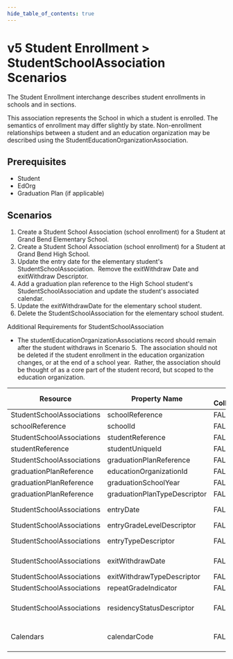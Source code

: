 ```yaml
---
hide_table_of_contents: true
---
```


# v5 Student Enrollment > StudentSchoolAssociation Scenarios

The Student Enrollment interchange describes student enrollments in schools and
in sections.

This association represents the School in which a student is enrolled. The
semantics of enrollment may differ slightly by state. Non-enrollment
relationships between a student and an education organization may be described
using the StudentEducationOrganizationAssociation.

## Prerequisites

* Student
* EdOrg
* Graduation Plan (if applicable)

## Scenarios

1. Create a Student School Association (school enrollment) for a Student at
   Grand Bend Elementary School.
2. Create a Student School Association (school enrollment) for a Student at
   Grand Bend High School.
3. Update the entry date for the elementary student's StudentSchoolAssociation.
    Remove the exitWithdraw Date and exitWithdraw Descriptor.
4. Add a graduation plan reference to the High School student's
   StudentSchoolAssociation and update the student's associated calendar.
5. Update the exitWithdrawDate for the elementary school student.
6. Delete the StudentSchoolAssociation for the elementary school student.

Additional Requirements for StudentSchoolAssociation

* The studentEducationOrganizationAssociations record should remain after the
  student withdraws in Scenario 5.  The association should not be deleted if the
  student enrollment in the education organization changes, or at the end of a
  school year.  Rather, the association should be thought of as a core part of
  the student record, but scoped to the education organization.

| Resource                  | Property Name                | Is Collection | Data Type                    | Required | Scenario 1: POST                       | Scenario 2: POST                       | Scenario 3: PUT                        | Scenario 4: PUT                        | Scenario 4: PUT                        |
| ------------------------- | ---------------------------- | ------------- | ---------------------------- | -------- | -------------------------------------- | -------------------------------------- | -------------------------------------- | -------------------------------------- | -------------------------------------- |
| StudentSchoolAssociations | schoolReference              | FALSE         | schoolReference              | REQUIRED |                                        |                                        |                                        |                                        |                                        |
| schoolReference           | schoolId                     | FALSE         | integer                      | REQUIRED | 255901107                              | 255901001                              | 255901107                              | 255901001                              | 255901107                              |
| StudentSchoolAssociations | studentReference             | FALSE         | studentReference             | REQUIRED |                                        |                                        |                                        |                                        |                                        |
| studentReference          | studentUniqueId              | FALSE         | string                       | REQUIRED | 111111                                 | 222222                                 | 111111                                 | 222222                                 | 111111                                 |
| StudentSchoolAssociations | graduationPlanReference      | FALSE         | graduationPlanReference      | REQUIRED |                                        |                                        |                                        |                                        |                                        |
| graduationPlanReference   | educationOrganizationId      | FALSE         | integer                      | REQUIRED |                                        |                                        |                                        | 255901001                              |                                        |
| graduationPlanReference   | graduationSchoolYear         | FALSE         | integer                      | REQUIRED |                                        |                                        |                                        | 2020                                   |                                        |
| graduationPlanReference   | graduationPlanTypeDescriptor | FALSE         | graduationPlanTypeDescriptor | REQUIRED |                                        |                                        |                                        | Recommended                            |                                        |
| StudentSchoolAssociations | entryDate                    | FALSE         | date                         | REQUIRED | 08/31/\[Current School Year]           | 08/31/\[Current School Year]           | 09/01/\[Current School Year]           | 08/31/\[Current School Year]           | 08/31/\[Current School Year]           |
| StudentSchoolAssociations | entryGradeLevelDescriptor    | FALSE         | entryGradeLevelDescriptor    | REQUIRED | First Grade                            | Ninth grade                            | First Grade                            | Ninth grade                            | First Grade                            |
| StudentSchoolAssociations | entryTypeDescriptor          | FALSE         | entryTypeDescriptor          | REQUIRED | Next year school                       | Next year school                       | Next year school                       | Next year school                       | Next year school                       |
| StudentSchoolAssociations | exitWithdrawDate             | FALSE         | date                         | REQUIRED | 09/1/\[Current School Year]            |                                        |                                        |                                        | 11/1/\[Current School Year]            |
| StudentSchoolAssociations | exitWithdrawTypeDescriptor   | FALSE         | exitWithdrawTypeDescriptor   | REQUIRED | Transferred                            |                                        |                                        |                                        | Transferred                            |
| StudentSchoolAssociations | repeatGradeIndicator         | FALSE         | boolean                      | REQUIRED | FALSE                                  | FALSE                                  | FALSE                                  | FALSE                                  | FALSE                                  |
| StudentSchoolAssociations | residencyStatusDescriptor    | FALSE         | residencyStatusDescriptor    | REQUIRED | Resident of admin unit and school area | Resident of admin unit and school area | Resident of admin unit and school area | Resident of admin unit and school area | Resident of admin unit and school area |
| Calendars                 | calendarCode                 | FALSE         | string                       | REQUIRED | 107SS111111                            | [High School calendarCode]             | 107SS111111                            | [New High School calendarCode]         | 107SS111111                            |
